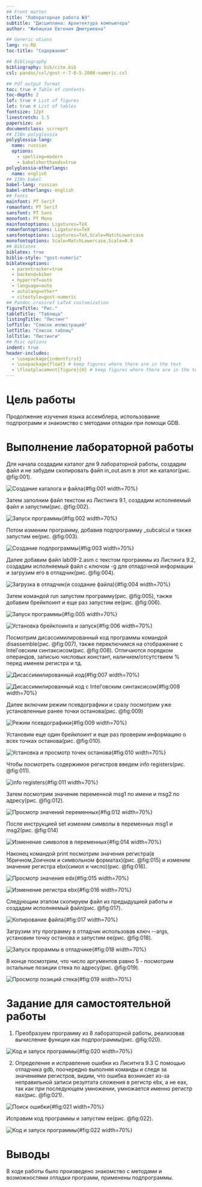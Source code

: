 ```yaml
---
## Front matter
title: "Лабораторная работа №9"
subtitle: "Дисциплина: Архитектура компьютера"
author: "Жибицкая Евгения Дмитриевна"

## Generic otions
lang: ru-RU
toc-title: "Содержание"

## Bibliography
bibliography: bib/cite.bib
csl: pandoc/csl/gost-r-7-0-5-2008-numeric.csl

## Pdf output format
toc: true # Table of contents
toc-depth: 2
lof: true # List of figures
lot: true # List of tables
fontsize: 12pt
linestretch: 1.5
papersize: a4
documentclass: scrreprt
## I18n polyglossia
polyglossia-lang:
  name: russian
  options:
	- spelling=modern
	- babelshorthands=true
polyglossia-otherlangs:
  name: english
## I18n babel
babel-lang: russian
babel-otherlangs: english
## Fonts
mainfont: PT Serif
romanfont: PT Serif
sansfont: PT Sans
monofont: PT Mono
mainfontoptions: Ligatures=TeX
romanfontoptions: Ligatures=TeX
sansfontoptions: Ligatures=TeX,Scale=MatchLowercase
monofontoptions: Scale=MatchLowercase,Scale=0.9
## Biblatex
biblatex: true
biblio-style: "gost-numeric"
biblatexoptions:
  - parentracker=true
  - backend=biber
  - hyperref=auto
  - language=auto
  - autolang=other*
  - citestyle=gost-numeric
## Pandoc-crossref LaTeX customization
figureTitle: "Рис."
tableTitle: "Таблица"
listingTitle: "Листинг"
lofTitle: "Список иллюстраций"
lotTitle: "Список таблиц"
lolTitle: "Листинги"
## Misc options
indent: true
header-includes:
  - \usepackage{indentfirst}
  - \usepackage{float} # keep figures where there are in the text
  - \floatplacement{figure}{H} # keep figures where there are in the text
---
```


# Цель работы

Продолжение изучения языка ассемблера, использование подпрограмм и знакомство с  методами отладки при помощи GDB.



# Выполнение лабораторной работы

Для начала создадим каталог для 9 лабораторной работы, создадим файл и не забудем скопировать файл in_out.asm в этот же каталог(рис. @fig:001).

![Создание каталога и файла](image/1.png){#fig:001 width=70%}



Затем заполним файл текстом из Листинга 9.1, создадим исполняемый файл и запустим(рис. @fig:002).

![Запуск программы](image/2.png){#fig:002 width=70%}


Потом изменим программу, добавив подпрограмму _subcalcul и также запустим ее(рис. @fig:003).

![Создание подпрограммы](image/3.png){#fig:003 width=70%}



Далее добавим файл lab09-2.asm с текстом программы из Листинга 9.2, создадим исполняемый файл с ключом -g для отладочной информации и загрузим его в отладчик(рис. @fig:004).

![Загрузка в отладчик(и создание файла)](image/4.png){#fig:004 width=70%}



Затем командой run запустим программу(рис. @fig:005), также добавим брейкпоинт и еще раз запустим ее(рис. @fig:006).

![Запуск программы](image/5.png){#fig:005 width=70%}



![Установка брейкпоинта и запуск](image/6.png){#fig:006 width=70%}



Посмотрим дисассимилированный код программы командой disassemble(рис. @fig:007), также переключимся на отображение с Intel’овским синтаксисом(рис. @fig:008).
Отличаются порядком операндов, записью числовых констант, наличием/отсутствием % перед именем регистра и тд.


![Дисассимилированный код](image/7.png){#fig:007 width=70%}



![Дисассимилированный код с Intel’овским синтаксисом](image/8.png){#fig:008 width=70%}



Далее включим режим псевдографики и сразу посмотрим уже установленные ранее точки останова(рис. @fig:009)

![Режим псевдографики](image/9.png){#fig:009 width=70%}



Установим еще один брейкпоинт и еще раз проверим информацию о всех точках останова(рис. @fig:010).

![Установка и просмотр точек останова](image/10.png){#fig:010 width=70%}



Чтобы посмотреть содержимое регистров введем info registers(рис. @fig:011).

![info registers](image/11.png){#fig:011 width=70%}



Затем посмотрим значение переменной msg1 по имени и msg2 по адресу(рис. @fig:012).

![Просмотр значений переменных](image/12.png){#fig:012 width=70%}



После инструкцией set изменим символы в переменных msg1 и msg2(рис. @fig:014)

![Изменение символов в переменных](image/14.png){#fig:014 width=70%}



Наконец командой print посмотрим значения регистра(в 16ричном,2оичном и символьном форматах)(рис. @fig:015) и изменим значение регистра ebx(симол и число)(рис. @fig:016).

![Просмотр значения edx](image/15.png){#fig:015 width=70%}



![Изменение регистра еbx](image/16.png){#fig:016 width=70%}



Следующим этапом скопируем файл из предыдущией работы и создадим исполняемый файл(рис. @fig:017).

![Копирование файла](image/17.png){#fig:017 width=70%}



Загрузим эту программу в отладчик использовав ключ --args, установим точку останова и запустим ее(рис. @fig:018).

![Запуск прораммы в отладчике](image/18.png){#fig:018 width=70%}



В конце посмотрим, что число аргументов равно 5 - посмотрим остальные позиции стека по адресу(рис. @fig:019).

![Просмотр позиций стека](image/19.png){#fig:019 width=70%}



# Задание для самостоятельной работы

1. Преобразуем программу из 8 лабораторной работы, реализовав вычисление функции как подпрограммы(рис. @fig:020).

![Код и запуск программы](image/20.png){#fig:020 width=70%}



2. Определение и исправление ошибки из Лиситнга 9.3
C  помощью отладчика gdb, поочередно выполняя команды и следя за значениями регистров, видим, что ошибка возникает из-за неправильной записи резултата сложения в регистр ebx, а не eax, так как при последующем умножении, умножается именно регистр eax(рис. @fig:021).

![Поиск ошибки](image/21.png){#fig:021 width=70%}


Исправим код программы и запустим ее(рис. @fig:022).


![Код и запуск программы](image/22.png){#fig:022 width=70%}



# Выводы

В ходе работы было произведено знакомство с методами и возможностями отладки программ, применены подпрограммы.


